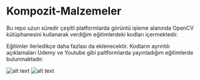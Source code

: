 # Kompozit-Malzemeler
Bu repo uzun süredir çeşitli platformlarda görüntü işleme alanında OpenCV kütüphanesini kullanarak verdiğim eğitimlerdeki kodları içermektedir.

Eğitimler ilerledikçe daha fazlası da eklenecektir. Kodların ayrıntılı açıklamaları Udemy ve Youtube gibi paltformlarda yayınladığım eğitimlerde bulunmaktadır.

![alt text](https://upload.wikimedia.org/wikipedia/commons/7/7e/Chopped_Fiber_Composites.gif)
![alt text](https://github.com/grboguz/opencv/blob/main/1_s9raSe9mLeSSuxE3API-ZA.gif)
